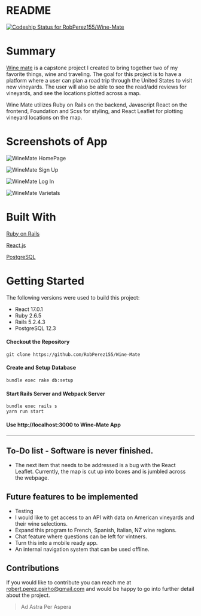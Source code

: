 # README
[![Codeship Status for RobPerez155/Wine-Mate](https://app.codeship.com/projects/f35ddb10-b89b-0138-8bf5-0ed9a3a19fca/status?branch=master)](https://app.codeship.com/projects/404816)

# Summary

[Wine mate](https://enigmatic-forest-26491.herokuapp.com/ "Visit the site") is a capstone project I created to bring together two of my favorite things, wine and traveling. The goal for this project is to have a platform where a user can plan a road trip through the United States to visit new vineyards. The user will also be able to see the read/add reviews for vineyards, and see the locations plotted across a map. 

Wine Mate utilizes Ruby on Rails on the backend, Javascript React on the frontend, Foundation and Scss for styling, and React Leaflet for plotting vineyard locations on the map.

# Screenshots of App
![WineMate HomePage](https://i.ibb.co/gWRL16h/Wine-Mate-Homepage.png "Homepage")

![WineMate Sign Up](https://i.ibb.co/t3GPfxd/Wine-Mate-Sign-Up-Page.png "Sign Up")

![WineMate Log In](https://i.ibb.co/cL8q5Rq/Wine-Mate-Log-In-Page.png "Log In")

![WineMate Varietals](https://i.ibb.co/VjNz4d2/Wine-Mate-Varietals-Page.png "Varietals")

# Built With
[Ruby on Rails](https://guides.rubyonrails.org/ "Ruby on Rails Documentation")

[React.js](https://reactjs.org/docs/getting-started.html "React.js Documentation")

[PostgreSQL](https://www.postgresql.org/docs/12/index.html "PostgreSQL Documentation")


# Getting Started
The following versions were used to build this project:

- React 17.0.1
- Ruby 2.6.5
- Rails 5.2.4.3
- PostgreSQL 12.3

#### Checkout the Repository
```
git clone https://github.com/RobPerez155/Wine-Mate
```

#### Create and Setup Database
```
bundle exec rake db:setup
```

#### Start Rails Server and Webpack Server
```
bundle exec rails s
yarn run start
```

#### Use http://localhost:3000 to Wine-Mate App
---
## To-Do list - Software is never finished.
- The next item that needs to be addressed is a bug with the React Leaflet. Currently, the map is cut up into boxes and is jumbled across the webpage. 

## Future features to be implemented
- Testing
- I would like to get access to an API with data on American vineyards and their wine selections. 
- Expand this program to French, Spanish, Italian, NZ wine regions.
- Chat feature where questions can be left for vintners.
- Turn this into a mobile ready app.
- An internal navigation system that can be used offline.

## Contributions
If you would like to contribute you can reach me at robert.perez.psirho@gmail.com and would be happy to go into further detail about the project.

>Ad Astra Per Aspera
